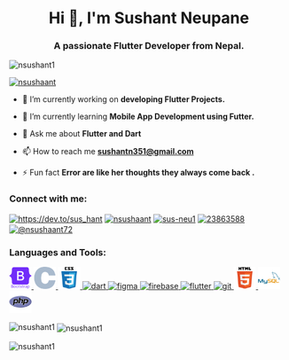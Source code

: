<h1 align="center">Hi 👋, I'm Sushant Neupane</h1>
<h3 align="center">A passionate Flutter Developer from Nepal.</h3>

<p align="left"> <img src="https://komarev.com/ghpvc/?username=nsushant1&label=Profile%20views&color=0e75b6&style=flat" alt="nsushant1" /> </p>

<p align="left"> <a href="https://twitter.com/nsushaant" target="blank"><img src="https://img.shields.io/twitter/follow/nsushaant?logo=twitter&style=for-the-badge" alt="nsushaant" /></a> </p>

- 🔭 I’m currently working on **developing Flutter Projects.**

- 🌱 I’m currently learning **Mobile App Development using Futter.**

- 💬 Ask me about **Flutter and Dart**

- 📫 How to reach me **sushantn351@gmail.com**

- ⚡ Fun fact **Error are like her thoughts they always come back .**

<h3 align="left">Connect with me:</h3>
<p align="left">
<a href="https://dev.to/https://dev.to/sus_hant" target="blank"><img align="center" src="https://raw.githubusercontent.com/rahuldkjain/github-profile-readme-generator/master/src/images/icons/Social/devto.svg" alt="https://dev.to/sus_hant" height="30" width="40" /></a>
<a href="https://twitter.com/nsushaant" target="blank"><img align="center" src="https://raw.githubusercontent.com/rahuldkjain/github-profile-readme-generator/master/src/images/icons/Social/twitter.svg" alt="nsushaant" height="30" width="40" /></a>
<a href="https://linkedin.com/in/sus-neu1" target="blank"><img align="center" src="https://raw.githubusercontent.com/rahuldkjain/github-profile-readme-generator/master/src/images/icons/Social/linked-in-alt.svg" alt="sus-neu1" height="30" width="40" /></a>
<a href="https://stackoverflow.com/users/23863588" target="blank"><img align="center" src="https://raw.githubusercontent.com/rahuldkjain/github-profile-readme-generator/master/src/images/icons/Social/stack-overflow.svg" alt="23863588" height="30" width="40" /></a>
<a href="https://medium.com/@nsushaant72" target="blank"><img align="center" src="https://raw.githubusercontent.com/rahuldkjain/github-profile-readme-generator/master/src/images/icons/Social/medium.svg" alt="@nsushaant72" height="30" width="40" /></a>
</p>

<h3 align="left">Languages and Tools:</h3>
<p align="left"> <a href="https://getbootstrap.com" target="_blank" rel="noreferrer"> <img src="https://raw.githubusercontent.com/devicons/devicon/master/icons/bootstrap/bootstrap-plain-wordmark.svg" alt="bootstrap" width="40" height="40"/> </a> <a href="https://www.cprogramming.com/" target="_blank" rel="noreferrer"> <img src="https://raw.githubusercontent.com/devicons/devicon/master/icons/c/c-original.svg" alt="c" width="40" height="40"/> </a> <a href="https://www.w3schools.com/css/" target="_blank" rel="noreferrer"> <img src="https://raw.githubusercontent.com/devicons/devicon/master/icons/css3/css3-original-wordmark.svg" alt="css3" width="40" height="40"/> </a> <a href="https://dart.dev" target="_blank" rel="noreferrer"> <img src="https://www.vectorlogo.zone/logos/dartlang/dartlang-icon.svg" alt="dart" width="40" height="40"/> </a> <a href="https://www.figma.com/" target="_blank" rel="noreferrer"> <img src="https://www.vectorlogo.zone/logos/figma/figma-icon.svg" alt="figma" width="40" height="40"/> </a> <a href="https://firebase.google.com/" target="_blank" rel="noreferrer"> <img src="https://www.vectorlogo.zone/logos/firebase/firebase-icon.svg" alt="firebase" width="40" height="40"/> </a> <a href="https://flutter.dev" target="_blank" rel="noreferrer"> <img src="https://www.vectorlogo.zone/logos/flutterio/flutterio-icon.svg" alt="flutter" width="40" height="40"/> </a> <a href="https://git-scm.com/" target="_blank" rel="noreferrer"> <img src="https://www.vectorlogo.zone/logos/git-scm/git-scm-icon.svg" alt="git" width="40" height="40"/> </a> <a href="https://www.w3.org/html/" target="_blank" rel="noreferrer"> <img src="https://raw.githubusercontent.com/devicons/devicon/master/icons/html5/html5-original-wordmark.svg" alt="html5" width="40" height="40"/> </a> <a href="https://www.mysql.com/" target="_blank" rel="noreferrer"> <img src="https://raw.githubusercontent.com/devicons/devicon/master/icons/mysql/mysql-original-wordmark.svg" alt="mysql" width="40" height="40"/> </a> <a href="https://www.php.net" target="_blank" rel="noreferrer"> <img src="https://raw.githubusercontent.com/devicons/devicon/master/icons/php/php-original.svg" alt="php" width="40" height="40"/> </a> </p>

<p><img align="left" src="https://github-readme-stats.vercel.app/api/top-langs?username=nsushant1&show_icons=true&locale=en&layout=compact" alt="nsushant1" /></p>

<p>&nbsp;<img align="center" src="https://github-readme-stats.vercel.app/api?username=nsushant1&show_icons=true&locale=en" alt="nsushant1" /></p>

<p><img align="center" src="https://github-readme-streak-stats.herokuapp.com/?user=nsushant1&" alt="nsushant1" /></p>
